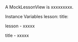 A MockLessonView is xxxxxxxxx.Instance Variables	lesson:		<Object>	title:		<Object>lesson	- xxxxxtitle	- xxxxx